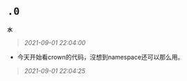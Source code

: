 **`.0`**
=========
**`水`**
>*2021-09-01 22:04:00*
- 今天开始看crown的代码，沒想到namespace还可以那么用。
>*2021-09-01 22:04:25*
